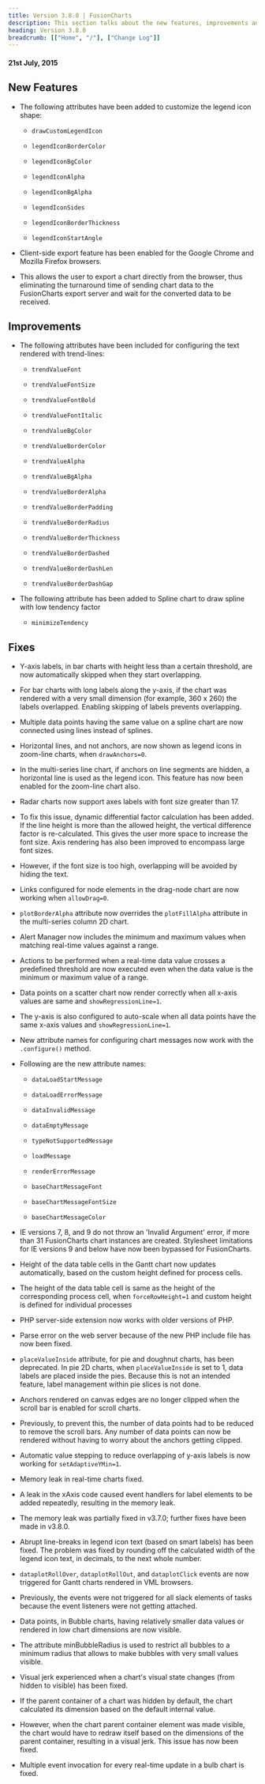 ```yaml
---
title: Version 3.8.0 | FusionCharts
description: This section talks about the new features, improvements and fixes for v3.8.0.
heading: Version 3.8.0
breadcrumb: [["Home", "/"], ["Change Log"]]
---
```


#### 21st July, 2015

## New Features

* The following attributes have been added to customize the legend icon shape:

    * `drawCustomLegendIcon`

    * `legendIconBorderColor`

    * `legendIconBgColor`

    * `legendIconAlpha`

    * `legendIconBgAlpha`

    * `legendIconSides`

    * `legendIconBorderThickness`

    * `legendIconStartAngle`

* Client-side export feature has been enabled for the Google Chrome and Mozilla Firefox browsers.

* This allows the user to export a chart directly from the browser, thus eliminating the turnaround time of sending chart data to the FusionCharts export server and wait for the converted data to be received.

## Improvements

* The following attributes have been included for configuring the text rendered with trend-lines:

    * `trendValueFont`

    * `trendValueFontSize`

    * `trendValueFontBold`

    * `trendValueFontItalic`

    * `trendValueBgColor`

    * `trendValueBorderColor`

    * `trendValueAlpha`

    * `trendValueBgAlpha`

    * `trendValueBorderAlpha`

    * `trendValueBorderPadding`

    * `trendValueBorderRadius`

    * `trendValueBorderThickness`

    * `trendValueBorderDashed`

    * `trendValueBorderDashLen`

    * `trendValueBorderDashGap`

* The following attribute has been added to Spline chart to draw spline with low tendency factor

    * `minimizeTendency`

## Fixes

* Y-axis labels, in bar charts with height less than a certain threshold, are now automatically skipped when they start overlapping.

* For bar charts with long labels along the y-axis, if the chart was rendered with a very small dimension (for example, 360 x 260) the labels overlapped. Enabling skipping of labels prevents overlapping.

* Multiple data points having the same value on a spline chart are now connected using lines instead of splines.

* Horizontal lines, and not anchors, are now shown as legend icons in zoom-line charts, when `drawAnchors=0`. 

* In the multi-series line chart, if anchors on line segments are hidden, a horizontal line is used as the legend icon. This feature has now been enabled for the zoom-line chart also.

* Radar charts now support axes labels with font size greater than 17.

* To fix this issue, dynamic differential factor calculation has been added. If the line height is more than the allowed height, the vertical difference factor is re-calculated. This gives the user more space to increase the font size. Axis rendering has also been improved to encompass large font sizes.

* However, if the font size is too high, overlapping will be avoided by hiding the text.

* Links configured for node elements in the drag-node chart are now working when `allowDrag=0`.

* `plotBorderAlpha` attribute now overrides the `plotFillAlpha` attribute in the multi-series column 2D chart.

* Alert Manager now includes the minimum and maximum values when matching real-time values against a range.

* Actions to be performed when a real-time data value crosses a predefined threshold are now executed even when the data value is the minimum or maximum value of a range.

* Data points on a scatter chart now render correctly when all x-axis values are same and `showRegressionLine=1`.

* The y-axis is also configured to auto-scale when all data points have the same x-axis values and `showRegressionLine=1`.

* New attribute names for configuring chart messages now work with the `.configure()` method.

* Following are the new attribute names:

    * `dataLoadStartMessage`

    * `dataLoadErrorMessage`

    * `dataInvalidMessage`

    * `dataEmptyMessage`

    * `typeNotSupportedMessage`

    * `loadMessage`

    * `renderErrorMessage`

    * `baseChartMessageFont`

    * `baseChartMessageFontSize`

    * `baseChartMessageColor`

* IE versions 7, 8, and 9 do not throw an 'Invalid Argument' error, if more than 31 FusionCharts chart instances are created. Stylesheet limitations for IE versions 9 and below have now been bypassed for FusionCharts.

* Height of the data table cells in the Gantt chart now updates automatically, based on the custom height defined for process cells.

* The height of the data table cell is same as the height of the corresponding process cell, when `forceRowHeight=1` and custom height is defined for individual processes

* PHP server-side extension now works with older versions of PHP.

* Parse error on the web server because of the new PHP include file has now been fixed.

* `placeValueInside` attribute, for pie and doughnut charts, has been deprecated. In pie 2D charts, when `placeValueInside` is set to 1, data labels are placed inside the pies. Because this is not an intended feature, label management within pie slices is not done.

* Anchors rendered on canvas edges are no longer clipped when the scroll bar is enabled for scroll charts.

* Previously, to prevent this, the number of data points had to be reduced to remove the scroll bars. Any number of data points can now be rendered without having to worry about the anchors getting clipped.

* Automatic value stepping to reduce overlapping of y-axis labels is now working for `setAdaptiveYMin=1`.

* Memory leak in real-time charts fixed.

* A leak in the xAxis code caused event handlers for label elements to be added repeatedly, resulting in the memory leak.

* The memory leak was partially fixed in v3.7.0; further fixes have been made in v3.8.0.

* Abrupt line-breaks in legend icon text (based on smart labels) has been fixed. The problem was fixed by rounding off the calculated width of the legend icon text, in decimals, to the next whole number.

* `dataplotRollOver`, `dataplotRollOut`, and `dataplotClick` events are now triggered for Gantt charts rendered in VML browsers.

* Previously, the events were not triggered for all slack elements of tasks because the event listeners were not getting attached.

* Data points, in Bubble charts, having relatively smaller data values or rendered in low chart dimensions are now visible. 

* The attribute minBubbleRadius is used to restrict all bubbles to a minimum radius that allows to make bubbles with very small values visible.

* Visual jerk experienced when a chart's visual state changes (from hidden to visible) has been fixed. 

* If the parent container of a chart was hidden by default, the chart calculated its dimension based on the default internal value.

* However, when the chart parent container element was made visible, the chart would have to redraw itself based on the dimensions of the parent container, resulting in a visual jerk. This issue has now been fixed.

* Multiple event invocation for every real-time update in a bulb chart is fixed.